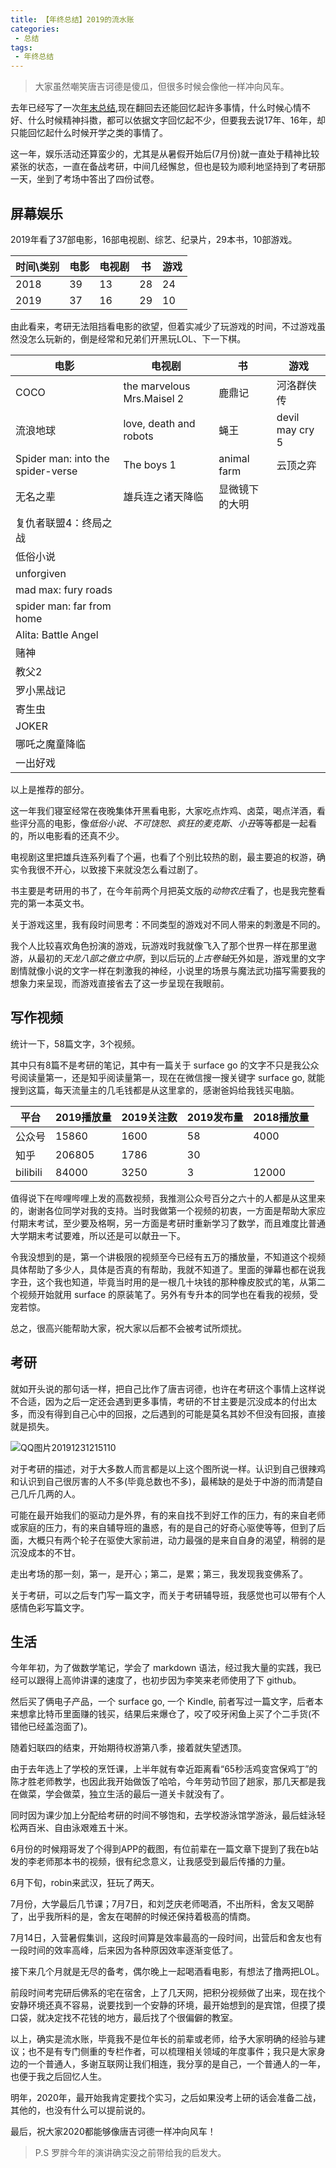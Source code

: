 ```yaml
---
title: 【年终总结】2019的流水账
categories:
 - 总结
tags:
 - 年终总结
---
```


> 大家虽然嘲笑唐吉诃德是傻瓜，但很多时候会像他一样冲向风车。

去年已经写了一次[年末总结](https://mp.weixin.qq.com/s?__biz=MzI1NTcxMzcxOA==&mid=2247484081&idx=1&sn=cfde87f7b99bd95777e2b8c961604b13&chksm=ea308a68dd47037e6a2553d2f6f8a60cd8c9b38d78c7c8e31a976e18b94327e511050b14e2fa&token=802249508&lang=zh_CN#rd),现在翻回去还能回忆起许多事情，什么时候心情不好、什么时候精神抖擞，都可以依据文字回忆起不少，但要我去说17年、16年，却只能回忆起什么时候开学之类的事情了。

这一年，娱乐活动还算蛮少的，尤其是从暑假开始后(7月份)就一直处于精神比较紧张的状态，一直在备战考研，中间几经懈怠，但也是较为顺利地坚持到了考研那一天，坐到了考场中答出了四份试卷。

## 屏幕娱乐

2019年看了37部电影，16部电视剧、综艺、纪录片，29本书，10部游戏。

| 时间\类别 | 电影 | 电视剧 | 书   | 游戏 |
| --------- | ---- | ------ | ---- | ---- |
| 2018      | 39   | 13     | 28   | 24   |
| 2019      | 37   | 16     | 29   | 10   |

由此看来，考研无法阻挡看电影的欲望，但着实减少了玩游戏的时间，不过游戏虽然没怎么玩新的，倒是经常和兄弟们开黑玩LOL、下一下棋。

| 电影                               | 电视剧                     | 书             | 游戏            |
| ---------------------------------- | -------------------------- | -------------- | --------------- |
| COCO                               | the marvelous Mrs.Maisel 2 | 鹿鼎记         | 河洛群侠传      |
| 流浪地球                           | love, death and robots     | 蝇王           | devil may cry 5 |
| Spider man: into the  spider-verse | The boys 1                 | animal farm    | 云顶之弈        |
| 无名之辈                           | 雄兵连之诸天降临           | 显微镜下的大明 |                 |
| 复仇者联盟4：终局之战              |                            |                |                 |
| 低俗小说                           |                            |                |                 |
| unforgiven                         |                            |                |                 |
| mad max: fury roads                |                            |                |                 |
| spider man: far from home          |                            |                |                 |
| Alita: Battle Angel                |                            |                |                 |
| 赌神                               |                            |                |                 |
| 教父2                              |                            |                |                 |
| 罗小黑战记                         |                            |                |                 |
| 寄生虫                             |                            |                |                 |
| JOKER                              |                            |                |                 |
| 哪吒之魔童降临                     |                            |                |                 |
| 一出好戏                           |                            |                |                 |

以上是推荐的部分。

这一年我们寝室经常在夜晚集体开黑看电影，大家吃点炸鸡、卤菜，喝点洋酒，看些评分高的电影，像*低俗小说*、*不可饶恕*、*疯狂的麦克斯*、*小丑*等等都是一起看的，所以电影看的还真不少。

电视剧这里把雄兵连系列看了个遍，也看了个别比较热的剧，最主要追的权游，确实令我很不开心，以致接下来就没怎么看过剧了。

书主要是考研用的书了，在今年前两个月把英文版的*动物农庄*看了，也是我完整看完的第一本英文书。

关于游戏这里，我有段时间思考：不同类型的游戏对不同人带来的刺激是不同的。

我个人比较喜欢角色扮演的游戏，玩游戏时我就像飞入了那个世界一样在那里遨游，从最初的*天龙八部之傲立中原*，到以后玩的*上古卷轴*无外如是，游戏里的文字剧情就像小说的文字一样在刺激我的神经，小说里的场景与魔法武功描写需要我的想象力来呈现，而游戏直接省去了这一步呈现在我眼前。

## 写作视频

统计一下，58篇文字，3个视频。

其中只有8篇不是考研的笔记，其中有一篇关于 surface go 的文字不只是我公众号阅读量第一，还是知乎阅读量第一，现在在微信搜一搜关键字 surface go, 就能搜到这篇，每天流量主的几毛钱都是从这里拿的，感谢爸妈给我钱买电脑。

| 平台     | 2019播放量 | 2019关注数 | 2019发布量 | 2018播放量 |
| -------- | ---------- | ---------- | ---------- | ---------- |
| 公众号   | 15860      | 1600       | 58         | 4000       |
| 知乎     | 206805     | 1786       | 30         |            |
| bilibili | 84000      | 3250       | 3          | 12000      |

值得说下在哔哩哔哩上发的高数视频，我推测公众号百分之六十的人都是从这里来的，谢谢各位同学对我的支持。当时我做第一个视频的初衷，一方面是帮助大家应付期末考试，至少要及格啊，另一方面是考研时重新学习了数学，而且难度比普通大学期末考试要难，所以还是可以献丑一下。

令我没想到的是，第一个讲极限的视频至今已经有五万的播放量，不知道这个视频具体帮助了多少人，具体是否真的有帮助，我就不知道了。里面的弹幕也都在说我字丑，这个我也知道，毕竟当时用的是一根几十块钱的那种橡皮胶式的笔，从第二个视频开始就用 surface 的原装笔了。另外有专升本的同学也在看我的视频，受宠若惊。

总之，很高兴能帮助大家，祝大家以后都不会被考试所烦扰。

## 考研

就如开头说的那句话一样，把自己比作了唐吉诃德，也许在考研这个事情上这样说不合适，因为之后一定还会遇到更多事情，考研的不甘主要是沉没成本的付出太多，而没有得到自己心中的回报，之后遇到的可能是莫名其妙不但没有回报，直接就是损失。

![QQ图片20191231215110](https://raw.githubusercontent.com/xuelixunhua/xuelixunhua.github.io/main/assets\images\articles\summary\2019\1.jpg)

对于考研的描述，对于大多数人而言都是以上这个图所说一样。认识到自己很辣鸡和认识到自己很厉害的人不多(毕竟总数也不多)，最稀缺的是处于中游的而清楚自己几斤几两的人。

可能在最开始我们的驱动力是外界，有的来自找不到好工作的压力，有的来自老师或家庭的压力，有的来自辅导班的蛊惑，有的是自己的好奇心驱使等等，但到了后面，大概只有两个轮子在驱使大家前进，动力最强的是来自自身的渴望，稍弱的是沉没成本的不甘。

走出考场的那一刻，第一，是开心；第二，是累；第三，我发现我变佛系了。

关于考研，可以之后专门写一篇文字，而关于考研辅导班，我感觉也可以带有个人感情色彩写篇文字。

## 生活

今年年初，为了做数学笔记，学会了 markdown 语法，经过我大量的实践，我已经可以跟得上高帅讲课的速度了，也初步因为李笑来老师使用了下 github。

然后买了俩电子产品，一个 surface go, 一个 Kindle, 前者写过一篇文字，后者本来想拿比特币里面赚的钱买，结果后来爆仓了，咬了咬牙闲鱼上买了个二手货(不错他已经盖泡面了)。

随着妇联四的结束，开始期待权游第八季，接着就失望透顶。

由于去年选上了学校的烹饪课，上半年就有幸近距离看“65秒活鸡变宫保鸡丁”的陈才胜老师教学，也因此我开始做饭了哈哈，今年劳动节回了趟家，那几天都是我在做菜，学会做菜，独立生活的最后一道关卡就没有了。

同时因为课少加上分配给考研的时间不够饱和，去学校游泳馆学游泳，最后蛙泳轻松两百米、自由泳艰难五十米。

6月份的时候翔哥发了个得到APP的截图，有位前辈在一篇文章下提到了我在b站发的李老师那本书的视频，很有纪念意义，让我感受到最后传播的力量。

6月下旬，robin来武汉，狂玩了两天。

7月份，大学最后几节课；7月7日，和刘芝庆老师喝酒，不出所料，舍友又喝醉了，出乎我所料的是，舍友在喝醉的时候还保持着极高的情商。

7月14日，入营暑假集训，这段时间算是效率最高的一段时间，出营后和舍友也有一段时间的效率高峰，后来因为各种原因效率逐渐变低了。

接下来几个月就是无尽的备考，偶尔晚上一起喝酒看电影，有想法了撸两把LOL。

前段时间考完研后佛系的宅在宿舍，上了几天网，把积分视频做了出来，现在找个安静环境还真不容易，说要找到一个安静的环境，最开始想到的是宾馆，但摸了摸口袋，就决定找不花钱的地方，最后找了个很偏僻的教室。

以上，确实是流水账，毕竟我不是位年长的前辈或老师，给予大家明确的经验与建议；也不是有专门侧重的专栏作者，可以梳理相关领域的年度事件；我只是大家身边的一个普通人，多谢互联网让我们相连，我分享的是自己，一个普通人的一年，也便于我之后回忆人生。

明年，2020年，最开始我肯定要找个实习，之后如果没考上研的话会准备二战，其他的，也没有什么可以提前说的。

最后，祝大家2020都能够像唐吉诃德一样冲向风车！

>P.S 罗胖今年的演讲确实没之前带给我的启发大。